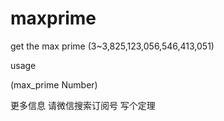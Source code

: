 # maxprime
get the max prime (3~3,825,123,056,546,413,051)

usage

(max_prime Number)

更多信息   请微信搜索订阅号   写个定理
